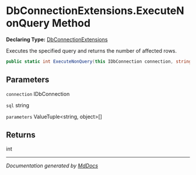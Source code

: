 # DbConnectionExtensions.ExecuteNonQuery Method

**Declaring Type:** [DbConnectionExtensions](../Type.md)

Executes the specified query and returns the number of affected rows.

```csharp
public static int ExecuteNonQuery(this IDbConnection connection, string sql, ValueTuple<string, object>[] parameters);
```

## Parameters

`connection`  IDbConnection

`sql`  string

`parameters`  ValueTuple\<string, object\>\[\]

## Returns

int

___

*Documentation generated by [MdDocs](https://github.com/ap0llo/mddocs)*
